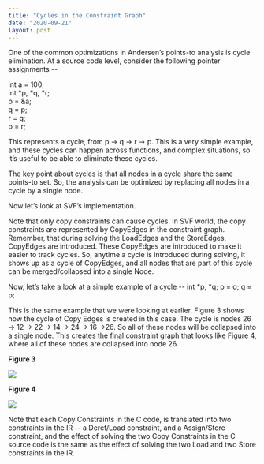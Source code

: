 ```yaml
---
title: "Cycles in the Constraint Graph"
date: "2020-09-21"
layout: post
---
```


One of the common optimizations in Andersen’s points-to analysis is cycle elimination. At a source code level, consider the following pointer assignments -- 
  
int a = 100;  
int \*p, \*q, \*r;  
p = &a;  
q = p;  
r = q;  
p = r;

  
This represents a cycle, from p → q → r → p. This is a very simple example, and these cycles can happen across functions, and complex situations, so it’s useful to be able to eliminate these cycles.
  
The key point about cycles is that all nodes in a cycle share the same points-to set. So, the analysis can be optimized by replacing all nodes in a cycle by a single node. 

Now let’s look at SVF’s implementation.

Note that only copy constraints can cause cycles. In SVF world, the copy constraints are represented by CopyEdges in the constraint graph. Remember, that during solving the LoadEdges and the StoreEdges, CopyEdges are introduced. These CopyEdges are introduced to make it easier to track cycles. So, anytime a cycle is introduced during solving, it shows up as a cycle of CopyEdges, and all nodes that are part of this cycle can be merged/collapsed into a single Node.  
  
Now, let’s take a look at a simple example of a cycle -- int \*p, \*q; p = q; q = p;

This is the same example that we were looking at earlier. Figure 3 shows how the cycle of Copy Edges is created in this case. The cycle is nodes 26 → 12 → 22 → 14 → 24 -> 16 ->26. So all of these nodes will be collapsed into a single node. This creates the final constraint graph that looks like Figure 4, where all of these nodes are collapsed into node 26. 

**Figure 3**

![](https://tpalitblog.files.wordpress.com/2023/11/cycle-1.png?w=1024)

**Figure 4**

![](https://tpalitblog.files.wordpress.com/2023/11/cycle-2.png?w=1024)

Note that each Copy Constraints in the C code, is translated into two constraints in the IR -- a Deref/Load constraint, and a Assign/Store constraint, and the effect of solving the two Copy Constraints in the C source code is the same as the effect of solving the two Load and two Store constraints in the IR.
